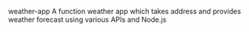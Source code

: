 weather-app
A function weather app which takes address and provides weather forecast using various APIs and Node.js

